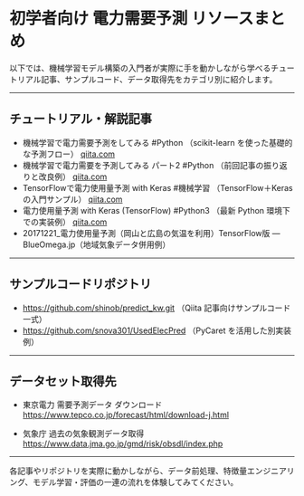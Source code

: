 # 初学者向け 電力需要予測 リソースまとめ

以下では、機械学習モデル構築の入門者が実際に手を動かしながら学べるチュートリアル記事、サンプルコード、データ取得先をカテゴリ別に紹介します。

---

## チュートリアル・解説記事

- 機械学習で電力需要予測をしてみる #Python （scikit-learn を使った基礎的な予測フロー） [qiita.com](https://qiita.com/mix_dvd/items/2938b162610a3b23d630)
- 機械学習で電力需要を予測してみる パート2 #Python （前回記事の振り返りと改良例） [qiita.com](https://qiita.com/mix_dvd/items/1f96f5202614dbea93e0)
- TensorFlowで電力使用量予測 with Keras #機械学習 （TensorFlow＋Keras の入門サンプル） [qiita.com](https://qiita.com/mix_dvd/items/ecfa6f0038e39cdce57e)
- 電力使用量予測 with Keras (TensorFlow) #Python3 （最新 Python 環境下での実装例） [qiita.com](https://qiita.com/mix_dvd/items/f9e25147006ddef081c3)
- 20171221_電力使用量予測（岡山と広島の気温を利用）TensorFlow版 — BlueOmega.jp（地域気象データ併用例）

---

## サンプルコードリポジトリ

- https://github.com/shinob/predict_kw.git （Qiita 記事向けサンプルコード一式）
- https://github.com/snova301/UsedElecPred （PyCaret を活用した別実装例）

---

## データセット取得先

- 東京電力 需要予測データ ダウンロード  
    https://www.tepco.co.jp/forecast/html/download-j.html
    
- 気象庁 過去の気象観測データ取得  
    https://www.data.jma.go.jp/gmd/risk/obsdl/index.php
    

---

各記事やリポジトリを実際に動かしながら、データ前処理、特徴量エンジニアリング、モデル学習・評価の一連の流れを体験してみてください。
